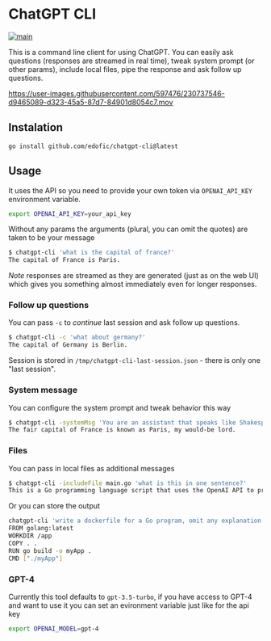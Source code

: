 # ChatGPT CLI

[![main](https://github.com/edofic/chatgpt-cli/actions/workflows/main.yml/badge.svg)](https://github.com/edofic/chatgpt-cli/actions/workflows/main.yml)

This is a command line client for using ChatGPT. You can easily ask questions (responses are streamed in real time), tweak system prompt (or other params), include local files, pipe the response and ask follow up questions. 


https://user-images.githubusercontent.com/597476/230737546-d9465089-d323-45a5-87d7-84901d8054c7.mov


## Instalation

```
go install github.com/edofic/chatgpt-cli@latest
```

## Usage

It uses the API so you need to provide your own token via `OPENAI_API_KEY` environment variable.

```sh
export OPENAI_API_KEY=your_api_key
```

Without any params the arguments (plural, you can omit the quotes) are taken to be your message

```sh
$ chatgpt-cli 'what is the capital of france?'                                                         /tmp
The capital of France is Paris.
```

*Note* responses are streamed as they are generated (just as on the web UI) which gives you something almost immediately even for longer responses.

### Follow up questions

You can pass `-c` to _continue_ last session and ask follow up questions.

```sh
$ chatgpt-cli -c 'what about germany?' 
The capital of Germany is Berlin.
```

Session is stored in `/tmp/chatgpt-cli-last-session.json` - there is only one "last session".

### System message

You can configure the system prompt and tweak behavior this way 

```sh
$ chatgpt-cli -systemMsg 'You are an assistant that speaks like Shakespeare.' 'what is the capital of france?'
The fair capital of France is known as Paris, my would-be lord.
```

### Files 

You can pass in local files as additional messages

```sh
$ chatgpt-cli -includeFile main.go 'what is this in one sentence?'               
This is a Go programming language script that uses the OpenAI API to provide a command-line interface for interacting with the ChatGPT AI model to generate chat messages.
```

Or you can store the output

```sh
chatgpt-cli 'write a dockerfile for a Go program, omit any explanation' | tee Dockerfile
FROM golang:latest
WORKDIR /app
COPY . .
RUN go build -o myApp .
CMD ["./myApp"]
```

### GPT-4

Currently this tool defaults to `gpt-3.5-turbo`, if you have access to GPT-4 and want to use it you can set an evironment variable just like for the api key 

```sh
export OPENAI_MODEL=gpt-4
```
